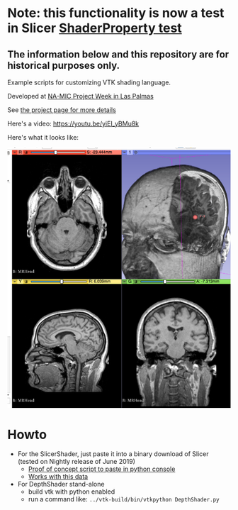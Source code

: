 
# Note: this functionality is now a test in Slicer [ShaderProperty test](https://github.com/Slicer/Slicer/blob/master/Applications/SlicerApp/Testing/Python/ShaderProperties.py)

## The information below and this repository are for historical purposes only.



Example scripts for customizing VTK shading language.

Developed at [NA-MIC Project Week in Las Palmas](https://github.com/NA-MIC/ProjectWeek/blob/master/PW28_2018_GranCanaria/Projects/MultiVolumeRendering/README.md)

See [the project page for more details](https://github.com/NA-MIC/ProjectWeek/blob/master/PW28_2018_GranCanaria/Projects/MultiVolumeRendering/README.md)

Here's a video: https://youtu.be/yiEI_yBMu8k

Here's what it looks like:

![volume rendering with cutout](SlicerPRISM-2018-06-28.png)

# Howto

* For the SlicerShader, just paste it into a binary download of Slicer (tested on Nightly release of June 2019)
  * [Proof of concept script to paste in python console](https://github.com/pieper/VTKCustomShaders/blob/master/SlicerShader.py)
  * [Works with this data](https://github.com/NA-MIC/ProjectWeek/releases/download/ThursdayEvening-2018-06-28/2018-06-28-Scene.mrb)
* For DepthShader stand-alone
  * build vtk with python enabled
  * run a command like: `../vtk-build/bin/vtkpython DepthShader.py`

